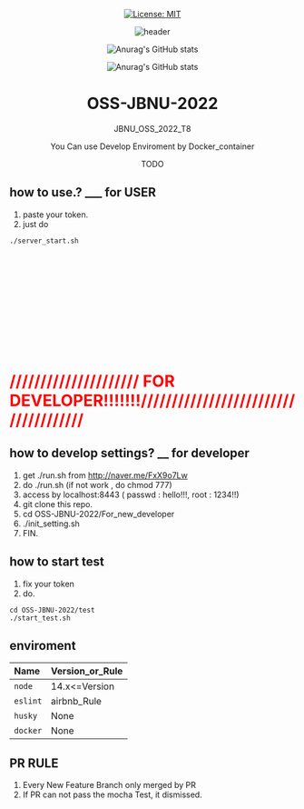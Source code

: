 <div align=center>
 
[![License: MIT](https://img.shields.io/badge/License-MIT-yellow.svg)](https://opensource.org/licenses/MIT)

![header](https://capsule-render.vercel.app/api?type=wave&color=auto&height=300&section=header&text=OSS-%20JBNU-%202022&fontSize=90)

![Anurag's GitHub stats](https://github-readme-stats.vercel.app/api?username=raichal2000&show_icons=true&theme=radical)
 
![Anurag's GitHub stats](https://github-readme-stats.vercel.app/api?username=hyun4325&show_icons=true&theme=radical)

 # OSS-JBNU-2022
JBNU_OSS_2022_T8

You Can use Develop Enviroment by Docker_container

TODO
 </div>
 
## how to use.? ___ for USER
 1. paste your token. 
 2. just do
```
./server_start.sh
```


<br/> <br/> <br/> <br/> <br/><br/> <br/> <br/> <br/> <br/> 

# <span style = "color: red"> ///////////////////// FOR DEVELOPER!!!!!!!///////////////////////////////////// </span>



## how to develop settings? __ for developer
 1. get ./run.sh from http://naver.me/FxX9o7Lw
 2. do ./run.sh (if not work , do chmod 777)
 3. access by localhost:8443 ( passwd : hello!!!, root : 1234!!)
 4. git clone this repo.
 5. cd OSS-JBNU-2022/For_new_developer
 6. ./init_setting.sh
 7. FIN. 

## how to start test
 1. fix your token
 2. do.
```
cd OSS-JBNU-2022/test
./start_test.sh
```

## enviroment
|**Name**|**Version_or_Rule**
|:-|:-|
|`node`|14.x<=Version|
|`eslint`|airbnb_Rule|
|`husky`|None|
|`docker`|None|

## PR RULE
1. Every New Feature Branch only merged by PR
2. If PR can not pass the mocha Test, it dismissed.


